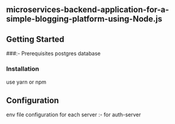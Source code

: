 ## microservices-backend-application-for-a-simple-blogging-platform-using-Node.js
## Getting Started
###:- Prerequisites
postgres database
### Installation
use yarn or npm

## Configuration
env file configuration for each server
:- for auth-server
